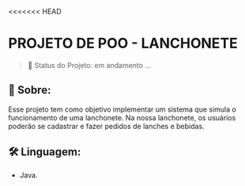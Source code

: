 <<<<<<< HEAD
# PROJETO DE POO - LANCHONETE

> 🔴  Status do Projeto: em andamento ...


## 📌 Sobre:
Esse projeto tem como objetivo implementar um sistema que simula o funcionamento de uma lanchonete. Na nossa lanchonete, os usuários poderão se cadastrar e fazer pedidos de lanches e bebidas.


## 🛠️ Linguagem:
* Java.